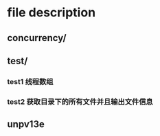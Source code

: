 
# file description


## concurrency/

## test/

### test1 线程数组
### test2 获取目录下的所有文件并且输出文件信息

## unpv13e
